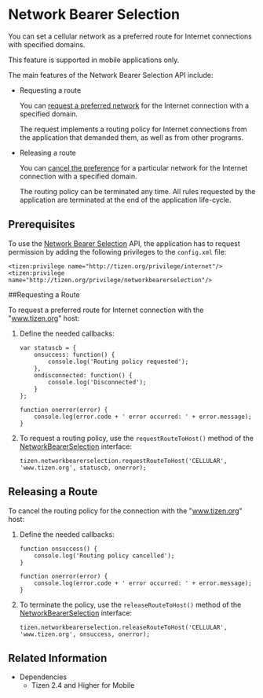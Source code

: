 Network Bearer Selection
========================

You can set a cellular network as a preferred route for Internet connections with specified domains.

This feature is supported in mobile applications only.

The main features of the Network Bearer Selection API include:

-   Requesting a route

    You can [request a preferred network](#request) for the Internet connection with a specified domain.

    The request implements a routing policy for Internet connections from the application that demanded them, as well as from other programs.

- Releasing a route

    You can [cancel the preference](#release) for a particular network for the Internet connection with a specified domain.

    The routing policy can be terminated any time. All rules requested by the application are terminated at the end of the application life-cycle.


Prerequisites
-------------

To use the [Network Bearer Selection](../../api/latest/device_api/mobile/tizen/networkbearerselection.html) API, the application has to request permission by adding the following privileges to the `config.xml` file:

```
<tizen:privilege name="http://tizen.org/privilege/internet"/>
<tizen:privilege name="http://tizen.org/privilege/networkbearerselection"/>
```


<a name="request"></a>
##Requesting a Route

To request a preferred route for Internet connection with the "www.tizen.org" host:

1.  Define the needed callbacks:

    ```
    var statuscb = {
        onsuccess: function() {
            console.log('Routing policy requested');
        },
        ondisconnected: function() {
            console.log('Disconnected');
        }
    };

    function onerror(error) {
        console.log(error.code + ' error occurred: ' + error.message);
    }
    ```

2. To request a routing policy, use the `requestRouteToHost()` method of the [NetworkBearerSelection](../../api/latest/device_api/mobile/tizen/networkbearerselection.html#NetworkBearerSelection) interface:

    ```
    tizen.networkbearerselection.requestRouteToHost('CELLULAR', 'www.tizen.org', statuscb, onerror);
    ```


<a name="release"></a>
## Releasing a Route

To cancel the routing policy for the connection with the "www.tizen.org" host:

1.  Define the needed callbacks:

    ```
    function onsuccess() {
        console.log('Routing policy cancelled');
    }

    function onerror(error) {
        console.log(error.code + ' error occurred: ' + error.message);
    }
    ```

2. To terminate the policy, use the `releaseRouteToHost()` method of the [NetworkBearerSelection](../../api/latest/device_api/mobile/tizen/networkbearerselection.html#NetworkBearerSelection) interface:

    ```
    tizen.networkbearerselection.releaseRouteToHost('CELLULAR', 'www.tizen.org', onsuccess, onerror);
    ```

## Related Information
* Dependencies    
    - Tizen 2.4 and Higher for Mobile
